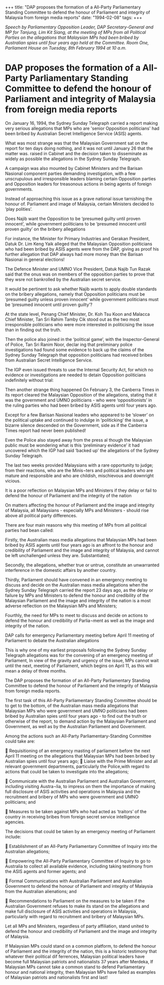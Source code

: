 +++ 
title: "DAP proposes the formation of a All-Party Parliamentary Standing Committee to defend the honour of Parliament and integrity of Malaysia from foreign media reports"
date: "1994-02-08"
tags:
+++

_Speech by Parliamentary Opposition Leader, DAP Secretary-General and MP for Tanjung, Lim Kit Siang, at the meeting of MPs from all Political Parties on the allegations that Malaysian MPs had been bribed by Australian spies until four years ago held at the Committee. Room One, Parliament House on Tuesday, 8th February 1994 at 10 a.m._

# DAP proposes the formation of a All-Party Parliamentary Standing Committee to defend the honour of Parliament and integrity of Malaysia from foreign media reports

On January 16, 1994, the Sydney Sunday Telegraph carried a report making very serious allegations that MPs who are 'senior Opposition politicians' had been bribed by Australian Secret Intelligence Service (ASIS) agents.</u>

What was most strange was that the Malaysian Government sat on the report for ten days doing nothing, and it was not until January 26 that the matter was. raised in Cabinet and the decision taken to disseminate as widely as possible the allegations in the Sydney Sunday Telegraph.

A campaign was also mounted by Cabinet Ministers and the Barisan Nasional component parties demanding investigation, with a few unscrupulous and irresponsible leaders blaming certain Opposition parties and Opposition leaders for treasonous actions in being agents of foreign governments.

Instead of approaching this issue as a grave national issue tarnishing the honour of. Parliament and image of Malaysia, certain Ministers decided to ‘play polities’.

Does Najib want the Opposition to be ‘presumed guilty until proven innocent’, while government politicians to be ‘presumed innocent until proven guilty’ on the bribery allegations

For instance, the Minister for Primary Industries and Gerakan President, Datuk Dr. Lim Keng Yaik alleged that the Malaysian Opposition politicians who had been bribed by ASIS agents were from the DAP, giving as proof his further allegation that DAP always had more money than the Barisan Nasionai in general elections!

The Defence Minister and UMNO Vice President, Datuk Najib Tun Razak said that the onus was on members of the opposition parties to prove that they wsre not bankrolled by the Australian secret service.

It would be pertinent to ask whether Najib wants to apply double standards on the bribery allegations, namely that Opposition politicians must be ‘presumed guilty unless proven innocent’ while government politicians must be ‘presumed innocent until proven guilty’?

At the state level, Penang Chief Minister, Dr. Koh Tsu Koon and Malacca Chief Minister, Tan Sri Rahim Tamby Cik stood out as the two most irresponsible politicians who were more interested in politicising the issue than in finding out the truth.

Then the police also joined in the ‘political game’, with the Inspector-General of Police, Tan Sri Ranim Noor, declar ing that preliminary police investigations had found some evidence to back up the claims of the Sydney Sunday Telegraph that opposition politicians had received bribes from Australian Secret Intelligence Service.

The IGP even issued threats to use the Internal Security Act, for which no evidence or investigations are needed to detain Opposition politicians indefinitely without trial:

Then another strange thing happened On February 3, the Canberra Times in its report cleared the Malaysian Opposition of  the allegations, stating that it was the government and UMNO politicians - who were ‘oppositionists’ in the ruling parties who had been bribed by ASIS agents until four years ago.

Except for a few Barisan Nasional leaders who appeared to be ‘slower’ on the political uptake and continued to indulge in ‘politicking’ the issue, a bizarre silence descended on the Government, side as if the Canberra Times report had never been published!

Even the Police also stayed away from the press al though the Malaysian public must be wondering what is this ‘preliminary evidence’ it had uncovered which the IGP had said ‘backed up’ the allegations of the Sydney Sunday Telegraph.

The last two weeks provided Malaysians with a rare opportunity to judge; from their reactions, who are the Minis¬ters and political leaders who are mature and responsible and who are childish, mischievous and downright vicious.

It is a poor reflection on Malaysian MPs and Ministers if they delay or fail to defend the honour of Parliament and the integrity of the nation

On matters affecting the honour of Parliament and the image and integrity of Malaysia, all Malaysians - especially MPs and Ministers - should rise above all political party differences.

There are four main reasons why this meeting of MPs from all political parties had bean called:

Firstly, the Australian mass media allegations that Malaysian MPs had been bribed by ASIS agents until four years ago is an affront to the honour and credibility of Parliament and the image and integrity of Malaysia, and cannot be left unchallenged unless they are. Substantiated;

Secondly, the allegations, whether true or untrue, constitute an unwarranted interference in the domestic affairs by another country.

Thirdly, Parliament should have convened in an emergency meeting to discuss and decide on the Australian mass media allegations when the Sydney Sunday Telegraph carried the report 23 days ago, as the delay or failure by MPs and Ministers to defend the honour and credibility of the Malaysian Parliament and the image and integrity of the nation is a most adverse reflection on the Malaysian MPs and Ministers;

Fourthly, the need for MPs to meet to discuss and decide on actions to defend the honour and credibility of Parlia¬ment as well as the image and integrity of the nation.

DAP calls for emergency Parliamentary meeting before April 11 meeting of Parliament to debate the Australian allegations

This is why one of my earliest proposals following the Sydney Sunday Telegraph allegations was for the convening of an emergency meeting of Parliament, In view of the gravity and urgency of the issue, MPs cannot wait until the next, meeting of Parliament, which begins on April 11, as this will mean a delay of three months.

The DAP proposes the formation of an All-Party Parliamentary Standing Committee to defend the honour of Parliament and the integrity of Malaysia from foreign media reports.

The first task of this All-Party Parliamentary Standing Committee should be to get to the bottom, of the Australian mass media allegations that Malaysian MPs who were government and UMNO politicians had been bribed by Australian spies until four years ago - to find out the truth or otherwise of the report, to demand action by the Malaysian Parliament and Government, as well as by the Australian Parliament and Government.

Among the actions such an All-Party Parliamentary-Standing Committee could take are:

	Requisitioning of an emergency masting of parliament before the next April 11 meeting on the allegations that Malaysian MPs had been bribed by Australian spies until four years ago;
	Liaise with the Prime Minister and all relevant government departments, particularly the Police,with regard to actions that could be taken to investigate into the allegations;

	Communicate with the Australian Parliament and Australian Government, including visiting Austra¬lia, to impress on them the importance of making full disclosure of ASIS activities and operations in Malaysia and the recruitment and bribery of MPs who were government and UMNO politicians; and

	Measures to be taken against MPs who had acted as ‘traitors’ of the country in receiving bribes from foreign secret service intelligence agencies. 

The decisions that could be taken by an emergency meeting of Parliament include:

	Establishment of an All-Party Parliamentary Committee of Inquiry into the Australian allegations;

	Empowering the All-Party Parliamentary Committee of Inquiry to go to Australia to collect all available evidence, including taking testimony from the ASIS agents and former agents; and

	Formal Communications with Australian Parliament and Australian Government to defend the honour of Parliament and integrity of Malaysia from the Australian alienations; and

	Recommendations to Parliament on the measures to be taken if the Australian Government refuses to make its stand on the allegations and make full disclosure of ASIS activities and operations in Malaysia, particularly with regard to recruitment and bribery of Malaysian MPs.

Let all MPs and Ministers, regardless of party affiliation, stand united to defend the honour and credibility of Parliament and the image and integrity of Malaysia.

If Malaysian MPs could stand on a common platform, to defend the honour of Parliament and the integrity of the nation, this is a historic testimony that whatever their political dif ferrences, Malaysian political leaders have become full Malaysian patriots and nationalists 37 years after Merdeka, If Malaysian MPs cannot take a common stand to defend Parliamentary honour and national integrity, then Malaysian MPs have failed as examples of Malaysian patriots and nationalists first and last!
 
